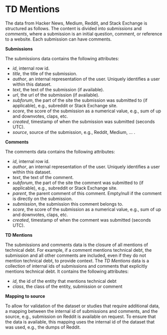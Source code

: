 # TD Mentions

The data from Hacker News, Medium, Reddit, and Stack Exchange is structured as follows. The content is divided into *submissions* and *comments*, where a submission is an initial question, comment, or reference to a website. Each submission can have comments. 

**Submissions**

The submissions data contains the following attributes:

- _id_, internal row id.
- _title_, the title of the submission.
- _author_, an internal representation of the user. Uniquely identifies a user within this dataset.
- _text_, the text of the submission (if available).
- _url_, the url of the submission (if available).
- _subforum_, the part of the site the submission was submitted to (if applicable), e.g., subreddit or Stack Exchange site.
- _score_, the score of the submission as a numerical value, e.g., sum of up and downvotes, claps, etc.
- _created_, timestamp of when the submission was submitted (seconds UTC).
- _source_, source of the submission, e.g., Reddit, Medium, ... .

**Comments**

The comments data contains the following attributes:

- _id_, internal row id.
- _author_, an internal representation of the user. Uniquely identifies a user within this dataset.
- _text_, the text of the comment.
- _subforum_, the part of the site the comment was submitted to (if applicable), e.g., subreddit or Stack Exchange site.
- _parent_, the parent comment of this comment. Empty/null if the comment is directly on the submission.
- _submission_, the submission this comment belongs to. 
- _score_, the score of the submission as a numerical value, e.g., sum of up and downvotes, claps, etc.
- _created_, timestamp of when the comment was submitted (seconds UTC).

**TD Mentions**

The submissions and comments data is the closure of all mentions of technical debt. For example, if a comment mentions technical debt, the submission and all other comments are included, even if they do not mention technical debt, to provide context. The *TD Mentions* data is a collection of internal ids of submissions and comments that explicitly mentions technical debt. It contains the following attributes:

- _id_, the id of the entity that mentions technical debt
- _class_, the class of the entity, submission or comment

**Mapping to source**

To allow for validation of the dataset or studies that require additional data, a mapping between the internal id of submissions and comments, and the source, e.g., submission on Reddit is available on request. To ensure that the data is available, this mapping uses the internal id of the dataset that was used, e.g., the dumps of Reddit.